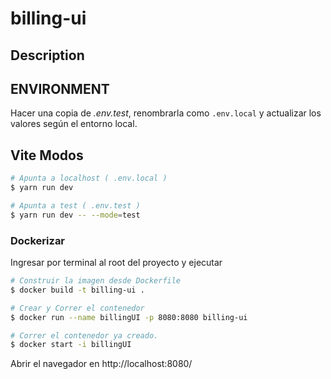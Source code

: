 # billing-ui

## Description

## ENVIRONMENT

Hacer una copia de _.env.test_, renombrarla como `.env.local` y actualizar los valores según el entorno local.

## Vite Modos

```bash
# Apunta a localhost ( .env.local )
$ yarn run dev

# Apunta a test ( .env.test )
$ yarn run dev -- --mode=test
```

### Dockerizar

Ingresar por terminal al root del proyecto y ejecutar

```bash
# Construir la imagen desde Dockerfile
$ docker build -t billing-ui .

# Crear y Correr el contenedor
$ docker run --name billingUI -p 8080:8080 billing-ui

# Correr el contenedor ya creado.
$ docker start -i billingUI
```

Abrir el navegador en http://localhost:8080/
